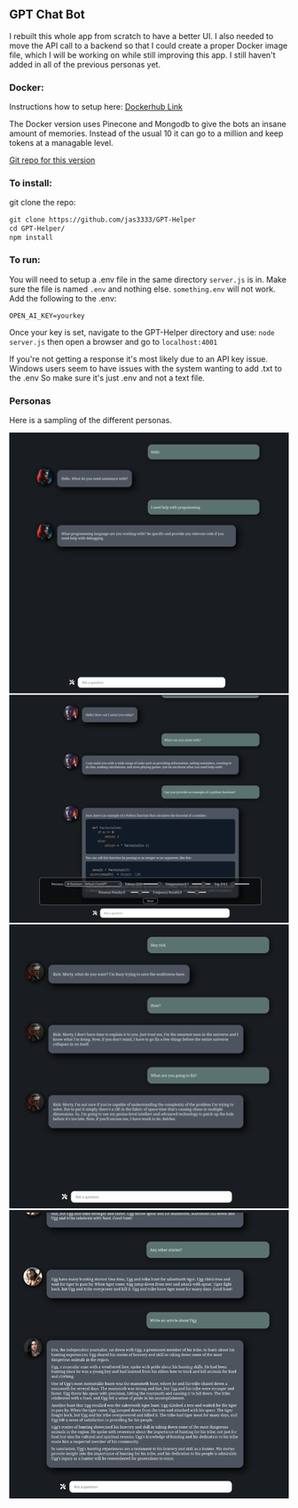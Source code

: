 ## GPT Chat Bot

I rebuilt this whole app from scratch to have a better UI. I also needed to move the API call to a backend so
that I could create a proper Docker image file, which I will be working on while still improving this app.
I still haven't added in all of the previous personas yet.

### Docker:

Instructions how to setup here: [Dockerhub Link](https://hub.docker.com/repository/docker/jas313/gpt-chatbot/general)

The Docker version uses Pinecone and Mongodb to give the bots an insane amount of memories. Instead of the usual 10
it can go to a million and keep tokens at a managable level.

[Git repo for this version](https://github.com/jas3333/gptchat_pinecone)

### To install:

git clone the repo:

```
git clone https://github.com/jas3333/GPT-Helper
cd GPT-Helper/
npm install
```

### To run:

You will need to setup a .env file in the same directory `server.js` is in. Make sure the file is named `.env` and nothing else.
`something.env` will not work. Add the following to the .env:

```
OPEN_AI_KEY=yourkey
```

Once your key is set, navigate to the GPT-Helper directory and use: `node server.js` then open a browser and go to `localhost:4001`

If you're not getting a response it's most likely due to an API key issue. Windows users seem to have issues with the system wanting
to add .txt to the .env So make sure it's just .env and not a text file.

### Personas

Here is a sampling of the different personas.

![](images/rhey_programmer.png)
![](images/defaultGPT.png)
![](images/rick.png)
![](images/caveman_and_journalist.png)
